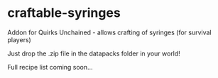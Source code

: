 # craftable-syringes
Addon for Quirks Unchained - allows crafting of syringes (for survival players)

Just drop the .zip file in the datapacks folder in your world!

Full recipe list coming soon...
